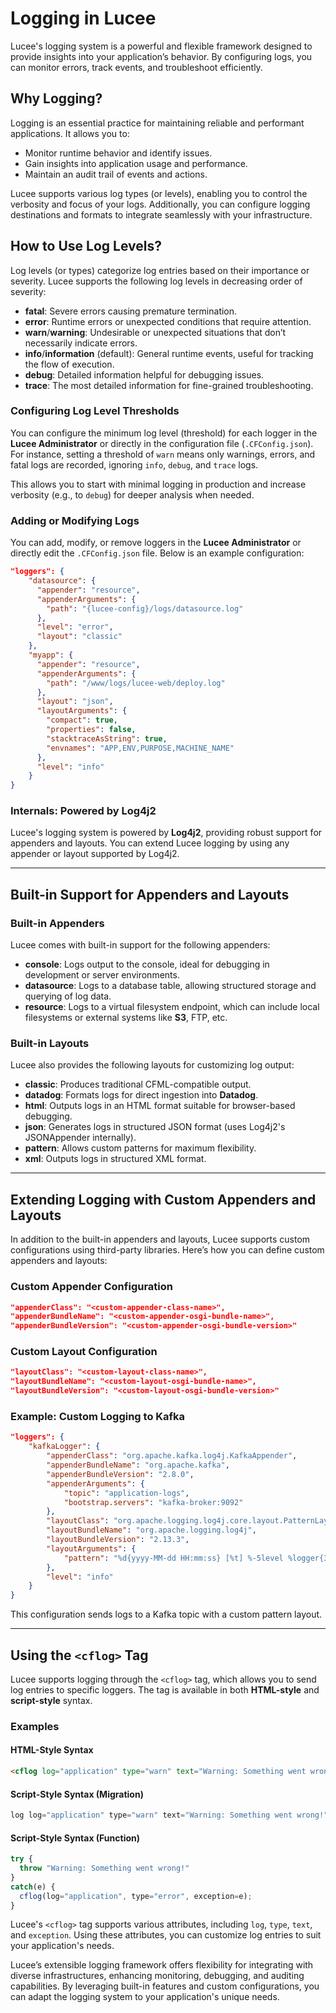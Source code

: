 <!--
{
  "title": "Logging",
  "id": "logging",
  "description": "",
  "keywords": [
    "Logging",
    "Log levels",
    "Lucee"
  ]
}
-->

# Logging in Lucee

Lucee's logging system is a powerful and flexible framework designed to provide insights into your application’s behavior. By configuring logs, you can monitor errors, track events, and troubleshoot efficiently.

## Why Logging?

Logging is an essential practice for maintaining reliable and performant applications. It allows you to:

- Monitor runtime behavior and identify issues.
- Gain insights into application usage and performance.
- Maintain an audit trail of events and actions.

Lucee supports various log types (or levels), enabling you to control the verbosity and focus of your logs. Additionally, you can configure logging destinations and formats to integrate seamlessly with your infrastructure.

## How to Use Log Levels?

Log levels (or types) categorize log entries based on their importance or severity. Lucee supports the following log levels in decreasing order of severity:

- **fatal**: Severe errors causing premature termination.
- **error**: Runtime errors or unexpected conditions that require attention.
- **warn**/**warning**: Undesirable or unexpected situations that don’t necessarily indicate errors.
- **info**/**information** (default): General runtime events, useful for tracking the flow of execution.
- **debug**: Detailed information helpful for debugging issues.
- **trace**: The most detailed information for fine-grained troubleshooting.

### Configuring Log Level Thresholds

You can configure the minimum log level (threshold) for each logger in the **Lucee Administrator** or directly in the configuration file (`.CFConfig.json`). For instance, setting a threshold of `warn` means only warnings, errors, and fatal logs are recorded, ignoring `info`, `debug`, and `trace` logs.

This allows you to start with minimal logging in production and increase verbosity (e.g., to `debug`) for deeper analysis when needed.

### Adding or Modifying Logs

You can add, modify, or remove loggers in the **Lucee Administrator** or directly edit the `.CFConfig.json` file. Below is an example configuration:

```json
"loggers": {
    "datasource": {
      "appender": "resource",
      "appenderArguments": {
        "path": "{lucee-config}/logs/datasource.log"
      },
      "level": "error",
      "layout": "classic"
    },
    "myapp": {
      "appender": "resource",
      "appenderArguments": {
        "path": "/www/logs/lucee-web/deploy.log"
      },
      "layout": "json",
      "layoutArguments": {
        "compact": true,
        "properties": false,
        "stacktraceAsString": true,
        "envnames": "APP,ENV,PURPOSE,MACHINE_NAME"
      },
      "level": "info"
    }
}
```

### Internals: Powered by Log4j2

Lucee's logging system is powered by **Log4j2**, providing robust support for appenders and layouts. You can extend Lucee logging by using any appender or layout supported by Log4j2.

---

## Built-in Support for Appenders and Layouts

### Built-in Appenders

Lucee comes with built-in support for the following appenders:

- **console**: Logs output to the console, ideal for debugging in development or server environments.
- **datasource**: Logs to a database table, allowing structured storage and querying of log data.
- **resource**: Logs to a virtual filesystem endpoint, which can include local filesystems or external systems like **S3**, FTP, etc.

### Built-in Layouts

Lucee also provides the following layouts for customizing log output:

- **classic**: Produces traditional CFML-compatible output.
- **datadog**: Formats logs for direct ingestion into **Datadog**.
- **html**: Outputs logs in an HTML format suitable for browser-based debugging.
- **json**: Generates logs in structured JSON format (uses Log4j2's JSONAppender internally).
- **pattern**: Allows custom patterns for maximum flexibility.
- **xml**: Outputs logs in structured XML format.

---

## Extending Logging with Custom Appenders and Layouts

In addition to the built-in appenders and layouts, Lucee supports custom configurations using third-party libraries. Here’s how you can define custom appenders and layouts:

### Custom Appender Configuration

```json
"appenderClass": "<custom-appender-class-name>",
"appenderBundleName": "<custom-appender-osgi-bundle-name>",
"appenderBundleVersion": "<custom-appender-osgi-bundle-version>"
```

### Custom Layout Configuration

```json
"layoutClass": "<custom-layout-class-name>",
"layoutBundleName": "<custom-layout-osgi-bundle-name>",
"layoutBundleVersion": "<custom-layout-osgi-bundle-version>"
```

### Example: Custom Logging to Kafka

```json
"loggers": {
    "kafkaLogger": {
        "appenderClass": "org.apache.kafka.log4j.KafkaAppender",
        "appenderBundleName": "org.apache.kafka",
        "appenderBundleVersion": "2.8.0",
        "appenderArguments": {
            "topic": "application-logs",
            "bootstrap.servers": "kafka-broker:9092"
        },
        "layoutClass": "org.apache.logging.log4j.core.layout.PatternLayout",
        "layoutBundleName": "org.apache.logging.log4j",
        "layoutBundleVersion": "2.13.3",
        "layoutArguments": {
            "pattern": "%d{yyyy-MM-dd HH:mm:ss} [%t] %-5level %logger{36} - %msg%n"
        },
        "level": "info"
    }
}
```

This configuration sends logs to a Kafka topic with a custom pattern layout.

---

## Using the `<cflog>` Tag

Lucee supports logging through the `<cflog>` tag, which allows you to send log entries to specific loggers. The tag is available in both **HTML-style** and **script-style** syntax.

### Examples

#### HTML-Style Syntax

```html
<cflog log="application" type="warn" text="Warning: Something went wrong!">
```

#### Script-Style Syntax (Migration)

```javascript
log log="application" type="warn" text="Warning: Something went wrong!";
```

#### Script-Style Syntax (Function)

```javascript
try {
  throw "Warning: Something went wrong!"
}
catch(e) {
  cflog(log="application", type="error", exception=e);
}
```

Lucee's `<cflog>` tag supports various attributes, including `log`, `type`, `text`, and `exception`. Using these attributes, you can customize log entries to suit your application's needs.

Lucee’s extensible logging framework offers flexibility for integrating with diverse infrastructures, enhancing monitoring, debugging, and auditing capabilities. By leveraging built-in features and custom configurations, you can adapt the logging system to your application's unique needs.
